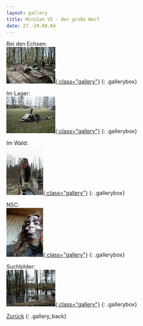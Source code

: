 ```yaml
---
layout: gallery
title: MiniCon VI - Der große Wurf
date: 27.-29.08.04
---
```


Bei den Echsen:  
[![](Bei%20den%20Echsen/_thm/thm_P1010013.jpg){:class="gallery"}](Bei%20den%20Echsen)
{: .gallerybox}

Im Lager:  
[![](Im%20Lager/_thm/thm_P1010071.jpg){:class="gallery"}](Im%20Lager)
{: .gallerybox}

Im Wald:  
[![](Im%20Wald/_thm/thm_P1010035.jpg){:class="gallery"}](Im%20Wald)
{: .gallerybox}

NSC:  
[![](NSC/_thm/thm_P1010075.jpg){:class="gallery"}](NSC)
{: .gallerybox}

Suchbilder:  
[![](Suchbilder/Suchbild_Unterschied/_thm/thm_P1010022.jpg){:class="gallery"}](Suchbilder)
{: .gallerybox}

[Zurück](../..)
{: .gallery_back}